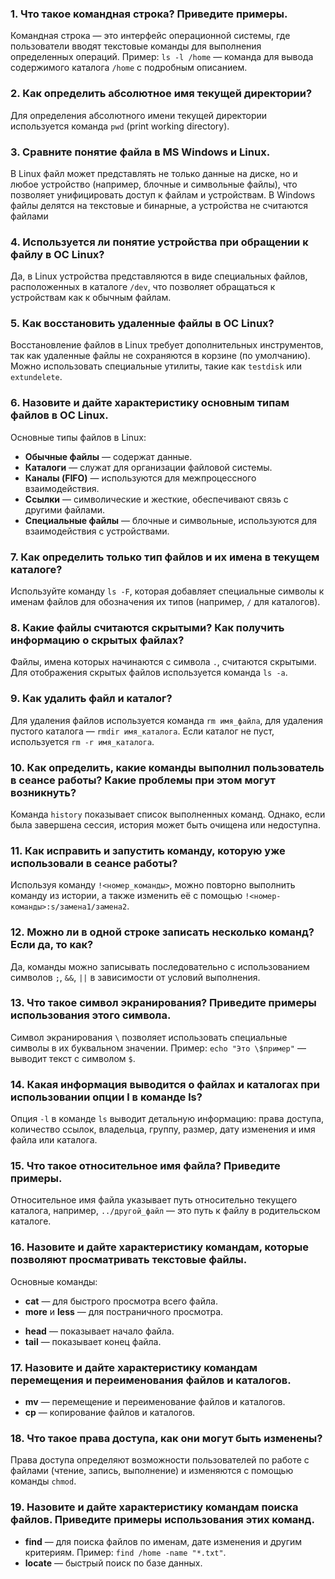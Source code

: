 ### 1.   **Что такое командная строка? Приведите примеры.**  
Командная строка — это интерфейс операционной системы, где пользователи вводят текстовые команды для выполнения определенных операций. Пример: `ls -l /home` — команда для вывода содержимого каталога `/home` с подробным описанием.
### 2.   **Как определить абсолютное имя текущей директории?**  
Для определения абсолютного имени текущей директории используется команда `pwd` (print working directory).
### 3.   **Сравните понятие файла в MS Windows и Linux.**  
В Linux файл может представлять не только данные на диске, но и любое устройство (например, блочные и символьные файлы), что позволяет унифицировать доступ к файлам и устройствам. В Windows файлы делятся на текстовые и бинарные, а устройства не считаются файлами
### 4.   **Используется ли понятие устройства при обращении к файлу в ОС Linux?**  
Да, в Linux устройства представляются в виде специальных файлов, расположенных в каталоге `/dev`, что позволяет обращаться к устройствам как к обычным файлам.
### 5.   **Как восстановить удаленные файлы в ОС Linux?**  
Восстановление файлов в Linux требует дополнительных инструментов, так как удаленные файлы не сохраняются в корзине (по умолчанию). Можно использовать специальные утилиты, такие как `testdisk` или `extundelete`.
    
### 6.   **Назовите и дайте характеристику основным типам файлов в ОС Linux.**  
Основные типы файлов в Linux:
+ **Обычные файлы** — содержат данные.
+ **Каталоги** — служат для организации файловой системы.
+ **Каналы (FIFO)** — используются для межпроцессного взаимодействия.
+ **Ссылки** — символические и жесткие, обеспечивают связь с другими файлами.
+ **Специальные файлы** — блочные и символьные, используются для взаимодействия с устройствами.
### 7.   **Как определить только тип файлов и их имена в текущем каталоге?**  
Используйте команду `ls -F`, которая добавляет специальные символы к именам файлов для обозначения их типов (например, `/` для каталогов).    
### 8.   **Какие файлы считаются скрытыми? Как получить информацию о скрытых файлах?**  
Файлы, имена которых начинаются с символа `.`, считаются скрытыми. Для отображения скрытых файлов используется команда `ls -a`.
### 9.   **Как удалить файл и каталог?**  
Для удаления файлов используется команда `rm имя_файла`, для удаления пустого каталога — `rmdir имя_каталога`. Если каталог не пуст, используется `rm -r имя_каталога`.
### 10.   **Как определить, какие команды выполнил пользователь в сеансе работы? Какие проблемы при этом могут возникнуть?**  
Команда `history` показывает список выполненных команд. Однако, если была завершена сессия, история может быть очищена или недоступна.
### 11.   **Как исправить и запустить команду, которую уже использовали в сеансе работы?**  
Используя команду `!<номер_команды>`, можно повторно выполнить команду из истории, а также изменить её с помощью `!<номер-команды>:s/замена1/замена2`.
### 12.   **Можно ли в одной строке записать несколько команд? Если да, то как?**  
Да, команды можно записывать последовательно с использованием символов `;`, `&&`, `||` в зависимости от условий выполнения.
### 13.   **Что такое символ экранирования? Приведите примеры использования этого символа.**  
Символ экранирования `\` позволяет использовать специальные символы в их буквальном значении. Пример: `echo "Это \$пример"` — выводит текст с символом `$`.
### 14.   **Какая информация выводится о файлах и каталогах при использовании опции l в команде ls?**  
Опция `-l` в команде `ls` выводит детальную информацию: права доступа, количество ссылок, владельца, группу, размер, дату изменения и имя файла или каталога.
### 15.   **Что такое относительное имя файла? Приведите примеры.**  
Относительное имя файла указывает путь относительно текущего каталога, например, `../другой_файл` — это путь к файлу в родительском каталоге.
### 16.   **Назовите и дайте характеристику командам, которые позволяют просматривать текстовые файлы.**  
Основные команды:
+ **cat** — для быстрого просмотра всего файла.
+ **more** и **less** — для постраничного просмотра.
-  **head** — показывает начало файла.
-  **tail** — показывает конец файла.
### 17.   **Назовите и дайте характеристику командам перемещения и переименования файлов и каталогов.**
-   **mv** — перемещение и переименование файлов и каталогов.
-   **cp** — копирование файлов и каталогов.
### 18. **Что такое права доступа, как они могут быть изменены?**  
Права доступа определяют возможности пользователей по работе с файлами (чтение, запись, выполнение) и изменяются с помощью команды `chmod`.
### 19.   **Назовите и дайте характеристику командам поиска файлов. Приведите примеры использования этих команд.**
-   **find** — для поиска файлов по именам, дате изменения и другим критериям. Пример: `find /home -name "*.txt"`.
-   **locate** — быстрый поиск по базе данных.
